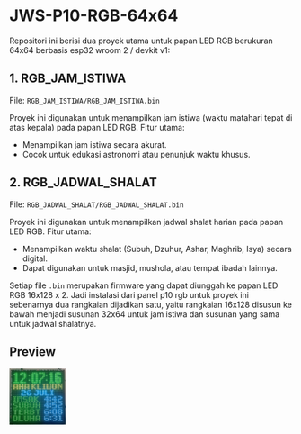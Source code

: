 # JWS-P10-RGB-64x64

Repositori ini berisi dua proyek utama untuk papan LED RGB berukuran 64x64 berbasis esp32 wroom 2 / devkit v1:

## 1. RGB_JAM_ISTIWA
File: `RGB_JAM_ISTIWA/RGB_JAM_ISTIWA.bin`

Proyek ini digunakan untuk menampilkan jam istiwa (waktu matahari tepat di atas kepala) pada papan LED RGB. Fitur utama:
- Menampilkan jam istiwa secara akurat.
- Cocok untuk edukasi astronomi atau penunjuk waktu khusus.

## 2. RGB_JADWAL_SHALAT
File: `RGB_JADWAL_SHALAT/RGB_JADWAL_SHALAT.bin`

Proyek ini digunakan untuk menampilkan jadwal shalat harian pada papan LED RGB. Fitur utama:
- Menampilkan waktu shalat (Subuh, Dzuhur, Ashar, Maghrib, Isya) secara digital.
- Dapat digunakan untuk masjid, mushola, atau tempat ibadah lainnya.

Setiap file `.bin` merupakan firmware yang dapat diunggah ke papan LED RGB 16x128 x 2. Jadi
instalasi dari panel p10 rgb untuk proyek ini sebenarnya dua rangkaian dijadikan satu, yaitu rangkaian 16x128 disusun ke bawah menjadi susunan 32x64 untuk jam istiwa dan susunan yang sama untuk jadwal shalatnya.

## Preview
<img src="https://github.com/AhmadMuzayyin/JWS-P10-RGB-64x64/blob/main/preview.jpg" height="100" width="100"/>


